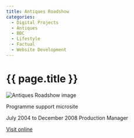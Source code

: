```yaml
---
title: Antiques Roadshow
categories:
  - Digital Projects
  - Antiques
  - BBC
  - Lifestyle
  - Factual
  - Website Development
---
```


# {{ page.title }}

![Antiques Roadshow image](main_image.png)

Programme support microsite

July 2004 to December 2008 Production Manager

[Visit online](http://www.bbc.co.uk/programmes/b006mj2y/)
